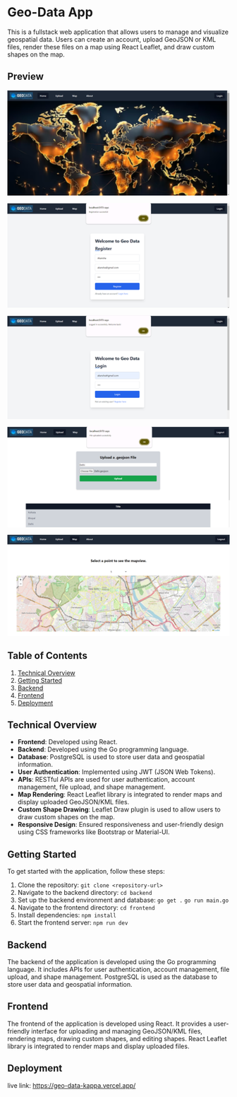# Geo-Data App

This is a fullstack web application that allows users to manage and visualize geospatial data. Users can create an account, upload GeoJSON or KML files, render these files on a map using React Leaflet, and draw custom shapes on the map.

## Preview

![Preview Image 1](./frontend/src/images/Home_page.png)

![Preview Image 2](./frontend/src/images/register_page.png)

![Preview Image 3](./frontend/src/images/login_page.png)

![Preview Image 4](./frontend/src/images/upload_page.png)

![Preview Image 5](./frontend/src/images/map_page.png)

## Table of Contents
1. [Technical Overview](#technical-overview)
2. [Getting Started](#getting-started)
3. [Backend](#backend)
4. [Frontend](#frontend)
5. [Deployment](#deployment)


## Technical Overview

- **Frontend**: Developed using React.
- **Backend**: Developed using the Go programming language.
- **Database**: PostgreSQL is used to store user data and geospatial information.
- **User Authentication**: Implemented using JWT (JSON Web Tokens).
- **APIs**: RESTful APIs are used for user authentication, account management, file upload, and shape management.
- **Map Rendering**: React Leaflet library is integrated to render maps and display uploaded GeoJSON/KML files.
- **Custom Shape Drawing**: Leaflet Draw plugin is used to allow users to draw custom shapes on the map.
- **Responsive Design**: Ensured responsiveness and user-friendly design using CSS frameworks like Bootstrap or Material-UI.

## Getting Started

To get started with the application, follow these steps:

1. Clone the repository: `git clone <repository-url>`
2. Navigate to the backend directory: `cd backend`
3. Set up the backend environment and database: 
    `go get .`
    `go run main.go`
4. Navigate to the frontend directory: `cd frontend`
5. Install dependencies: `npm install`
6. Start the frontend server: `npm run dev`

## Backend

The backend of the application is developed using the Go programming language. It includes APIs for user authentication, account management, file upload, and shape management. PostgreSQL is used as the database to store user data and geospatial information. 

## Frontend

The frontend of the application is developed using React. It provides a user-friendly interface for uploading and managing GeoJSON/KML files, rendering maps, drawing custom shapes, and editing shapes. React Leaflet library is integrated to render maps and display uploaded files.

## Deployment

live link: https://geo-data-kappa.vercel.app/

